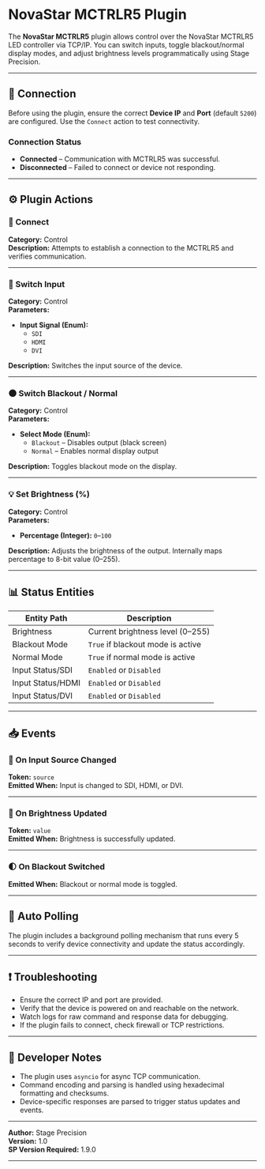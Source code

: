 # NovaStar MCTRLR5 Plugin

The **NovaStar MCTRLR5** plugin allows control over the NovaStar MCTRLR5 LED controller via TCP/IP. You can switch inputs, toggle blackout/normal display modes, and adjust brightness levels programmatically using Stage Precision.

---

## 📡 Connection

Before using the plugin, ensure the correct **Device IP** and **Port** (default `5200`) are configured. Use the `Connect` action to test connectivity.

### Connection Status
- **Connected** – Communication with MCTRLR5 was successful.
- **Disconnected** – Failed to connect or device not responding.

---

## ⚙️ Plugin Actions

### 🔌 Connect
**Category:** Control  
**Description:** Attempts to establish a connection to the MCTRLR5 and verifies communication.

---

### 🔁 Switch Input
**Category:** Control  
**Parameters:**
- **Input Signal (Enum):**  
  - `SDI`
  - `HDMI`
  - `DVI`  

**Description:** Switches the input source of the device.

---

### 🌑 Switch Blackout / Normal
**Category:** Control  
**Parameters:**
- **Select Mode (Enum):**
  - `Blackout` – Disables output (black screen)
  - `Normal` – Enables normal display output

**Description:** Toggles blackout mode on the display.

---

### 💡 Set Brightness (%)
**Category:** Control  
**Parameters:**
- **Percentage (Integer):** `0`–`100`

**Description:** Adjusts the brightness of the output. Internally maps percentage to 8-bit value (0–255).

---

## 📊 Status Entities

| Entity Path                     | Description                        |
|-------------------------------|------------------------------------|
| Brightness                    | Current brightness level (0–255)   |
| Blackout Mode                 | `True` if blackout mode is active  |
| Normal Mode                   | `True` if normal mode is active    |
| Input Status/SDI             | `Enabled` or `Disabled`            |
| Input Status/HDMI            | `Enabled` or `Disabled`            |
| Input Status/DVI             | `Enabled` or `Disabled`            |

---

## 📥 Events

### 🔄 On Input Source Changed
**Token:** `source`  
**Emitted When:** Input is changed to SDI, HDMI, or DVI.

---

### 🔆 On Brightness Updated
**Token:** `value`  
**Emitted When:** Brightness is successfully updated.

---

### 🌓 On Blackout Switched
**Emitted When:** Blackout or normal mode is toggled.

---

## 🔄 Auto Polling

The plugin includes a background polling mechanism that runs every 5 seconds to verify device connectivity and update the status accordingly.

---

## ❗ Troubleshooting

- Ensure the correct IP and port are provided.
- Verify that the device is powered on and reachable on the network.
- Watch logs for raw command and response data for debugging.
- If the plugin fails to connect, check firewall or TCP restrictions.

---

## 🔧 Developer Notes

- The plugin uses `asyncio` for async TCP communication.
- Command encoding and parsing is handled using hexadecimal formatting and checksums.
- Device-specific responses are parsed to trigger status updates and events.

---

**Author:** Stage Precision  
**Version:** 1.0  
**SP Version Required:** 1.9.0

---
